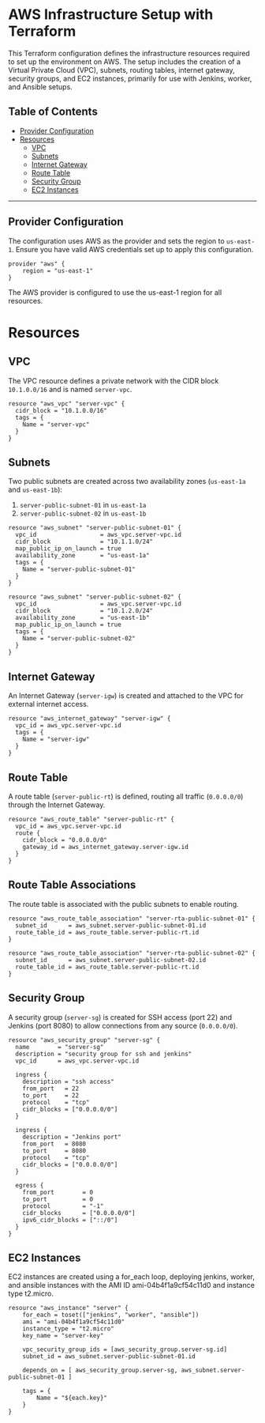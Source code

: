 
# AWS Infrastructure Setup with Terraform

This Terraform configuration defines the infrastructure resources required to set up the environment on AWS. The setup includes the creation of a Virtual Private Cloud (VPC), subnets, routing tables, internet gateway, security groups, and EC2 instances, primarily for use with Jenkins, worker, and Ansible setups.

## Table of Contents
- [Provider Configuration](#provider-configuration)
- [Resources](#resources)
  - [VPC](#vpc)
  - [Subnets](#subnets)
  - [Internet Gateway](#internet-gateway)
  - [Route Table](#route-table)
  - [Security Group](#security-group)
  - [EC2 Instances](#ec2-instances)

---

## Provider Configuration

The configuration uses AWS as the provider and sets the region to `us-east-1`. Ensure you have valid AWS credentials set up to apply this configuration.

```
provider "aws" {
    region = "us-east-1"
}

```
The AWS provider is configured to use the us-east-1 region for all resources.
# Resources

## VPC
The VPC resource defines a private network with the CIDR block `10.1.0.0/16` and is named `server-vpc`.

```
resource "aws_vpc" "server-vpc" {
  cidr_block = "10.1.0.0/16"
  tags = {
    Name = "server-vpc"
  }
}
```

## Subnets
Two public subnets are created across two availability zones (`us-east-1a` and `us-east-1b`):

1. `server-public-subnet-01` in `us-east-1a`
2. `server-public-subnet-02` in `us-east-1b`

```
resource "aws_subnet" "server-public-subnet-01" {
  vpc_id                  = aws_vpc.server-vpc.id
  cidr_block              = "10.1.1.0/24"
  map_public_ip_on_launch = true
  availability_zone       = "us-east-1a"
  tags = {
    Name = "server-public-subnet-01"
  }
}

resource "aws_subnet" "server-public-subnet-02" {
  vpc_id                  = aws_vpc.server-vpc.id
  cidr_block              = "10.1.2.0/24"
  availability_zone       = "us-east-1b"
  map_public_ip_on_launch = true
  tags = {
    Name = "server-public-subnet-02"
  }
}
```
## Internet Gateway
An Internet Gateway (`server-igw`) is created and attached to the VPC for external internet access.

```
resource "aws_internet_gateway" "server-igw" {
  vpc_id = aws_vpc.server-vpc.id
  tags = {
    Name = "server-igw"
  }
}
```

## Route Table
A route table (`server-public-rt`) is defined, routing all traffic (`0.0.0.0/0`) through the Internet Gateway.

```hcl
resource "aws_route_table" "server-public-rt" {
  vpc_id = aws_vpc.server-vpc.id
  route {
    cidr_block = "0.0.0.0/0"
    gateway_id = aws_internet_gateway.server-igw.id
  }
}
```
## Route Table Associations
The route table is associated with the public subnets to enable routing.

```hcl
resource "aws_route_table_association" "server-rta-public-subnet-01" {
  subnet_id      = aws_subnet.server-public-subnet-01.id
  route_table_id = aws_route_table.server-public-rt.id
}

resource "aws_route_table_association" "server-rta-public-subnet-02" {
  subnet_id      = aws_subnet.server-public-subnet-02.id
  route_table_id = aws_route_table.server-public-rt.id
}
```
## Security Group
A security group (`server-sg`) is created for SSH access (port 22) and Jenkins (port 8080) to allow connections from any source (`0.0.0.0/0`).

```hcl
resource "aws_security_group" "server-sg" {
  name        = "server-sg"
  description = "security group for ssh and jenkins"
  vpc_id      = aws_vpc.server-vpc.id

  ingress {
    description = "ssh access"
    from_port   = 22
    to_port     = 22
    protocol    = "tcp"
    cidr_blocks = ["0.0.0.0/0"]
  }

  ingress {
    description = "Jenkins port"
    from_port   = 8080
    to_port     = 8080
    protocol    = "tcp"
    cidr_blocks = ["0.0.0.0/0"]
  }

  egress {
    from_port        = 0
    to_port          = 0
    protocol         = "-1"
    cidr_blocks      = ["0.0.0.0/0"]
    ipv6_cidr_blocks = ["::/0"]
  }
}
```
## EC2 Instances
EC2 instances are created using a for_each loop, deploying jenkins, worker, and ansible instances with the AMI ID ami-04b4f1a9cf54c11d0 and instance type t2.micro.

```hcl
resource "aws_instance" "server" {
    for_each = toset(["jenkins", "worker", "ansible"])
    ami = "ami-04b4f1a9cf54c11d0"
    instance_type = "t2.micro"
    key_name = "server-key"

    vpc_security_group_ids = [aws_security_group.server-sg.id]
    subnet_id = aws_subnet.server-public-subnet-01.id

    depends_on = [ aws_security_group.server-sg, aws_subnet.server-public-subnet-01 ]

    tags = {
        Name = "${each.key}"
    }
}
```
